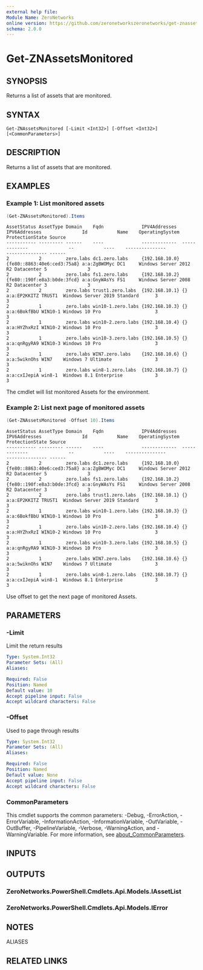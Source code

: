 ```yaml
---
external help file:
Module Name: ZeroNetworks
online version: https://github.com/zeronetworkszeronetworks/get-znassetsmonitored
schema: 2.0.0
---
```


# Get-ZNAssetsMonitored

## SYNOPSIS
Returns a list of assets that are monitored.

## SYNTAX

```
Get-ZNAssetsMonitored [-Limit <Int32>] [-Offset <Int32>] [<CommonParameters>]
```

## DESCRIPTION
Returns a list of assets that are monitored.

## EXAMPLES

### Example 1: List monitored assets
```powershell
(Get-ZNAssetsMonitored).Items
```

```output
AssetStatus AssetType Domain    Fqdn              IPV4Addresses  IPV6Addresses               Id           Name    OperatingSystem                   ProtectionState Source
----------- --------- ------    ----              -------------  -------------               --           ----    ---------------                   --------------- ------
2           2         zero.labs dc1.zero.labs     {192.168.10.0} {fe80::8863:40e6:ced3:75a8} a:a:ZgBWOMyc DC1     Windows Server 2012 R2 Datacenter 5               3
2           2         zero.labs fs1.zero.labs     {192.168.10.2} {fe80::190f:e8a3:b0de:3fcd} a:a:GnyWAsYs FS1     Windows Server 2008 R2 Datacenter 3               3
2           2         zero.labs trust1.zero.labs  {192.168.10.1} {}                          a:a:EP2KKITZ TRUST1  Windows Server 2019 Standard      3               3
2           1         zero.labs win10-1.zero.labs {192.168.10.3} {}                          a:a:6BokfBbU WIN10-1 Windows 10 Pro                    3               3
2           1         zero.labs win10-2.zero.labs {192.168.10.4} {}                          a:a:HYZhxRzI WIN10-2 Windows 10 Pro                    3               3
2           1         zero.labs win10-3.zero.labs {192.168.10.5} {}                          a:a:qnRgyRA9 WIN10-3 Windows 10 Pro                    3               3
2           1         zero.labs WIN7.zero.labs    {192.168.10.6} {}                          a:a:5wiknOhs WIN7    Windows 7 Ultimate                3               3
2           1         zero.labs win8-1.zero.labs  {192.168.10.7} {}                          a:a:cxIJepiA win8-1  Windows 8.1 Enterprise            3               3
```

The cmdlet will list monitored Assets for the environment.

### Example 2: List next page of monitored assets
```powershell
(Get-ZNAssetsMonitored -Offset 10).Items
```

```output
AssetStatus AssetType Domain    Fqdn              IPV4Addresses  IPV6Addresses               Id           Name    OperatingSystem                   ProtectionState Source
----------- --------- ------    ----              -------------  -------------               --           ----    ---------------                   --------------- ------
2           2         zero.labs dc1.zero.labs     {192.168.10.0} {fe80::8863:40e6:ced3:75a8} a:a:ZgBWOMyc DC1     Windows Server 2012 R2 Datacenter 5               3
2           2         zero.labs fs1.zero.labs     {192.168.10.2} {fe80::190f:e8a3:b0de:3fcd} a:a:GnyWAsYs FS1     Windows Server 2008 R2 Datacenter 3               3
2           2         zero.labs trust1.zero.labs  {192.168.10.1} {}                          a:a:EP2KKITZ TRUST1  Windows Server 2019 Standard      3               3
2           1         zero.labs win10-1.zero.labs {192.168.10.3} {}                          a:a:6BokfBbU WIN10-1 Windows 10 Pro                    3               3
2           1         zero.labs win10-2.zero.labs {192.168.10.4} {}                          a:a:HYZhxRzI WIN10-2 Windows 10 Pro                    3               3
2           1         zero.labs win10-3.zero.labs {192.168.10.5} {}                          a:a:qnRgyRA9 WIN10-3 Windows 10 Pro                    3               3
2           1         zero.labs WIN7.zero.labs    {192.168.10.6} {}                          a:a:5wiknOhs WIN7    Windows 7 Ultimate                3               3
2           1         zero.labs win8-1.zero.labs  {192.168.10.7} {}                          a:a:cxIJepiA win8-1  Windows 8.1 Enterprise            3               3
```

Use offset to get the next page of monitored Assets.

## PARAMETERS

### -Limit
Limit the return results

```yaml
Type: System.Int32
Parameter Sets: (All)
Aliases:

Required: False
Position: Named
Default value: 10
Accept pipeline input: False
Accept wildcard characters: False
```

### -Offset
Used to page through results

```yaml
Type: System.Int32
Parameter Sets: (All)
Aliases:

Required: False
Position: Named
Default value: None
Accept pipeline input: False
Accept wildcard characters: False
```

### CommonParameters
This cmdlet supports the common parameters: -Debug, -ErrorAction, -ErrorVariable, -InformationAction, -InformationVariable, -OutVariable, -OutBuffer, -PipelineVariable, -Verbose, -WarningAction, and -WarningVariable. For more information, see [about_CommonParameters](http://go.microsoft.com/fwlink/?LinkID=113216).

## INPUTS

## OUTPUTS

### ZeroNetworks.PowerShell.Cmdlets.Api.Models.IAssetList

### ZeroNetworks.PowerShell.Cmdlets.Api.Models.IError

## NOTES

ALIASES

## RELATED LINKS

